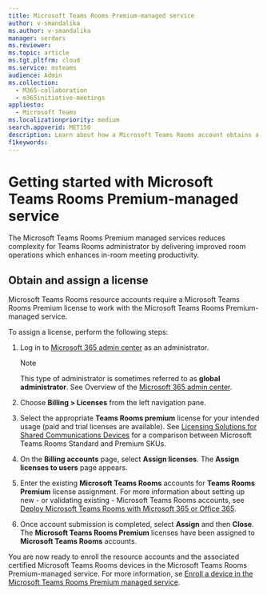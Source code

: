 ```yaml
---
title: Microsoft Teams Rooms Premium-managed service
author: v-smandalika
ms.author: v-smandalika
manager: serdars
ms.reviewer:  
ms.topic: article
ms.tgt.pltfrm: cloud
ms.service: msteams
audience: Admin
ms.collection: 
  - M365-collaboration
  - m365initiative-meetings
appliesto: 
  - Microsoft Teams
ms.localizationpriority: medium
search.appverid: MET150
description: Learn about how a Microsoft Teams Rooms account obtains a license to access the Microsoft Teams Rooms premium-managed service.
f1keywords: 
---
```


# Getting started with Microsoft Teams Rooms Premium-managed service

The Microsoft Teams Rooms Premium managed services reduces complexity for Teams Rooms administrator by delivering improved room operations which enhances in-room meeting productivity.

## Obtain and assign a license

Microsoft Teams Rooms resource accounts require a Microsoft Teams Rooms Premium license to work with the Microsoft Teams Rooms Premium-managed service.

To assign a license, perform the following steps:

1. Log in to [Microsoft 365 admin center](https://admin.microsoft.com) as an administrator.

    > [!NOTE]
    > This type of administrator is sometimes referred to as **global administrator**. See Overview of the [Microsoft 365 admin center](/microsoft-365/business-video/admin-center-overview).

2. Choose **Billing > Licenses** from the left navigation pane.
3. Select the appropriate **Teams Rooms premium** license for your intended usage (paid and trial licenses are available). See [Licensing Solutions for Shared Communications Devices](rooms-licensing.md) for a comparison between Microsoft Teams Rooms Standard and Premium SKUs.
4. On the **Billing accounts** page, select **Assign licenses**. The **Assign licenses to users** page appears.
5. Enter the existing **Microsoft Teams Rooms** accounts for **Teams Rooms Premium** license assignment. For more information about setting up new - or validating existing - Microsoft Teams Rooms accounts, see [Deploy Microsoft Teams Rooms with Microsoft 365 or Office 365](with-office-365.md).
6. Once account submission is completed, select **Assign** and then **Close**. The **Microsoft Teams Rooms Premium** licenses have been assigned to **Microsoft Teams Rooms** accounts.

You are now ready to enroll the resource accounts and the associated certified Microsoft Teams Rooms devices in the Microsoft Teams Rooms Premium-managed service. For more information, se [Enroll a device in the Microsoft Teams Rooms Premium managed service](enrolling-mtrp-managed-service.md).
